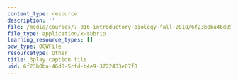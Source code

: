 ```yaml
---
content_type: resource
description: ''
file: /media/courses/7-016-introductory-biology-fall-2018/6f23b0ba46d85cfdb4e93722433e07f0_rZjwF5z-Xfw.vtt
file_type: application/x-subrip
learning_resource_types: []
ocw_type: OCWFile
resourcetype: Other
title: 3play caption file
uid: 6f23b0ba-46d8-5cfd-b4e9-3722433e07f0
---
```

